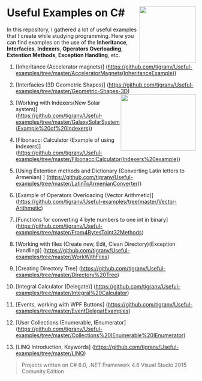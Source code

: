 # Useful Examples on C#  <img src="https://cloud.githubusercontent.com/assets/24522089/21962098/41a510c8-db36-11e6-95ef-eb392a0a1919.png" align="right" width="150px" height="150px" /> 
In this repository, I gathered a lot of useful examples that I create while studying programming. Here you can find examples on the use of the **Inheritance**, **Interfacies**, **Indexers**, **Operators Overloading**, **Extention Methods**, **Exception Handling**,  etc.

1. [Inheritance (Accelerator magnets)] (https://github.com/tigranv/Useful-examples/tree/master/AcceleratorMagnets(InheritanceExample))

2. [Interfacies (3D Geometric Shapes)] (https://github.com/tigranv/Useful-examples/tree/master/Geometric-Shapes-3D) <img src="https://cloud.githubusercontent.com/assets/24522089/22154134/c4504766-df43-11e6-8bf0-20dd4449a48d.PNG" align="right" width="200px" height="150px" />



3. [Working with Indexers(New Solar system)] (https://github.com/tigranv/Useful-examples/tree/master/GalaxySolarSystem(Example%20of%20Indexers))

4. [Fibonacci Calculator (Example of using Indexers)] (https://github.com/tigranv/Useful-examples/tree/master/FibonacciCalculator(Indexers%20example))

5. [Using Extention methods and Dictionary (Converting Latin letters to Armenian) ] (https://github.com/tigranv/Useful-examples/tree/master/LatinToArmenianConverter))

6. [Example of Operators Overloading (Vector Arithmetic)] (https://github.com/tigranv/Useful-examples/tree/master/Vector-Arithmetic)

7. [Functions for converting 4 byte numbers to one int in binary] (https://github.com/tigranv/Useful-examples/tree/master/From4BytesToInt32Methods)

8. [Working with files (Create new, Edit, Clean Directory)(Exception Handling)] (https://github.com/tigranv/Useful-examples/tree/master/WorkWithFiles)

9. [Creating Directory Tree] (https://github.com/tigranv/Useful-examples/tree/master/Directory%20Tree)

10. [Integral Calculator (Delegate)] (https://github.com/tigranv/Useful-examples/tree/master/Integral%20Calculator)

11. [Events, working with WPF Buttons] (https://github.com/tigranv/Useful-examples/tree/master/EventDelegatExamples)

12. [User Collections IEnumerable, IEnumerator] (https://github.com/tigranv/Useful-examples/tree/master/Collections%20IEnumerable%20IEnumerator)

13. [LINQ Introduction, Keywords] (https://github.com/tigranv/Useful-examples/tree/master/LINQ)






> Projects written on C# 6.0, .NET Framework 4.6 Visual Studio 2015 Comunity Edition


